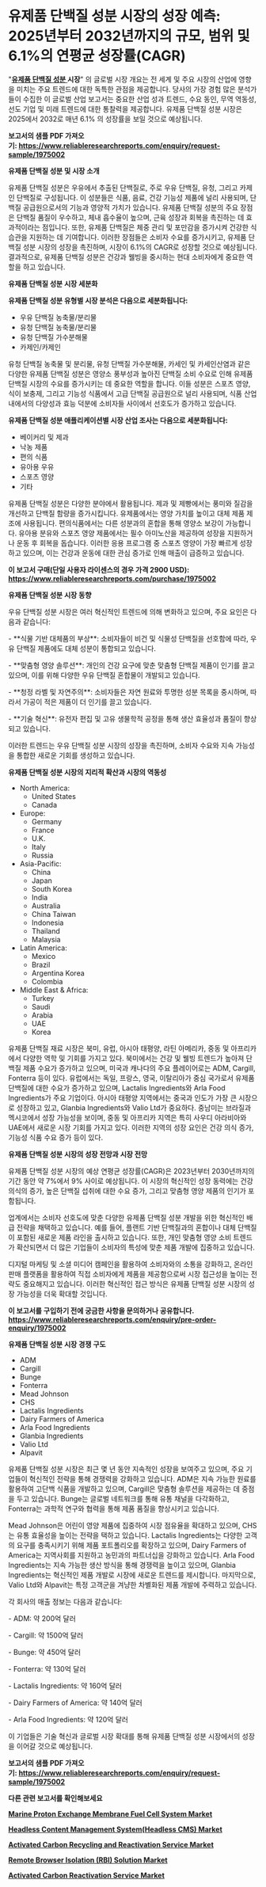 <p><h1>유제품 단백질 성분 시장의 성장 예측: 2025년부터 2032년까지의 규모, 범위 및 6.1%의 연평균 성장률(CAGR)</h1></p><p>"<strong><a href="https://www.reliableresearchreports.com/dairy-protein-ingredients-r1975002?utm_campaign=106&utm_medium=7&utm_source=Github&utm_content=ia&utm_term=26032025&utm_id=dairy-protein-ingredients">유제품 단백질 성분&nbsp;</a></strong><strong>시장</strong>" 의 글로벌 시장 개요는 전 세계 및 주요 시장의 산업에 영향을 미치는 주요 트렌드에 대한 독특한 관점을 제공합니다. 당사의 가장 경험 많은 분석가들이 수집한 이 글로벌 산업 보고서는 중요한 산업 성과 트렌드, 수요 동인, 무역 역동성, 선도 기업 및 미래 트렌드에 대한 통찰력을 제공합니다. 유제품 단백질 성분 시장은 2025에서 2032로 매년 6.1% 의 성장률을 보일 것으로 예상됩니다.&nbsp;</p>
<p><strong>보고서의 샘플 PDF 가져오기:&nbsp;<a href="https://www.reliableresearchreports.com/enquiry/request-sample/1975002?utm_campaign=106&utm_medium=7&utm_source=Github&utm_content=ia&utm_term=26032025&utm_id=dairy-protein-ingredients">https://www.reliableresearchreports.com/enquiry/request-sample/1975002</a></strong></p>
<p><strong>유제품 단백질 성분 및 시장 소개</strong></p>
<p><p>유제품 단백질 성분은 우유에서 추출된 단백질로, 주로 우유 단백질, 유청, 그리고 카제인 단백질로 구성됩니다. 이 성분들은 식품, 음료, 건강 기능성 제품에 널리 사용되며, 단백질 공급원으로서의 기능과 영양적 가치가 있습니다. 유제품 단백질 성분의 주요 장점은 단백질 품질이 우수하고, 체내 흡수율이 높으며, 근육 성장과 회복을 촉진하는 데 효과적이라는 점입니다. 또한, 유제품 단백질은 체중 관리 및 포만감을 증가시켜 건강한 식습관을 지원하는 데 기여합니다. 이러한 장점들은 소비자 수요를 증가시키고, 유제품 단백질 성분 시장의 성장을 촉진하며, 시장이 6.1%의 CAGR로 성장할 것으로 예상됩니다. 결과적으로, 유제품 단백질 성분은 건강과 웰빙을 중시하는 현대 소비자에게 중요한 역할을 하고 있습니다.</p></p>
<p><strong>유제품 단백질 성분 시장 세분화</strong></p>
<p><strong>유제품 단백질 성분 유형별 시장 분석은 다음으로 세분화됩니다:</strong></p>
<p><ul><li>우유 단백질 농축물/분리물</li><li>유청 단백질 농축물/분리물</li><li>유청 단백질 가수분해물</li><li>카제인/카제인</li></ul></p>
<p><p>유청 단백질 농축물 및 분리물, 유청 단백질 가수분해물, 카세인 및 카세인산염과 같은 다양한 유제품 단백질 성분은 영양소 풍부성과 높아진 단백질 소비 수요로 인해 유제품 단백질 시장의 수요를 증가시키는 데 중요한 역할을 합니다. 이들 성분은 스포츠 영양, 식이 보충제, 그리고 기능성 식품에서 고급 단백질 공급원으로 널리 사용되며, 식품 산업 내에서의 다양성과 효능 덕분에 소비자들 사이에서 선호도가 증가하고 있습니다.</p></p>
<p><strong>유제품 단백질 성분 애플리케이션별 시장 산업 조사는 다음으로 세분화됩니다:</strong></p>
<p><ul><li>베이커리 및 제과</li><li>낙농 제품</li><li>편의 식품</li><li>유아용 우유</li><li>스포츠 영양</li><li>기타</li></ul></p>
<p><p>유제품 단백질 성분은 다양한 분야에서 활용됩니다. 제과 및 제빵에서는 풍미와 질감을 개선하고 단백질 함량을 증가시킵니다. 유제품에서는 영양 가치를 높이고 대체 제품 제조에 사용됩니다. 편의식품에서는 다른 성분과의 혼합을 통해 영양소 보강이 가능합니다. 유아용 분유와 스포츠 영양 제품에서는 필수 아미노산을 제공하여 성장을 지원하거나 운동 후 회복을 돕습니다. 이러한 응용 프로그램 중 스포츠 영양이 가장 빠르게 성장하고 있으며, 이는 건강과 운동에 대한 관심 증가로 인해 매출이 급증하고 있습니다.</p></p>
<p><strong>이 보고서 구매(단일 사용자 라이센스의 경우 가격 2900 USD): <a href="https://www.reliableresearchreports.com/purchase/1975002?utm_campaign=106&utm_medium=7&utm_source=Github&utm_content=ia&utm_term=26032025&utm_id=dairy-protein-ingredients">https://www.reliableresearchreports.com/purchase/1975002</a></strong></p>
<p><strong>유제품 단백질 성분 시장 동향</strong></p>
<p><p>우유 단백질 성분 시장은 여러 혁신적인 트렌드에 의해 변화하고 있으며, 주요 요인은 다음과 같습니다:</p><p>- **식물 기반 대체품의 부상**: 소비자들이 비건 및 식물성 단백질을 선호함에 따라, 우유 단백질 제품에도 대체 성분이 통합되고 있습니다.</p><p>  </p><p>- **맞춤형 영양 솔루션**: 개인의 건강 요구에 맞춘 맞춤형 단백질 제품이 인기를 끌고 있으며, 이를 위해 다양한 우유 단백질 혼합물이 개발되고 있습니다.</p><p>- **청정 라벨 및 자연주의**: 소비자들은 자연 원료와 투명한 성분 목록을 중시하며, 따라서 가공이 적은 제품이 더 인기를 끌고 있습니다.</p><p>- **기술 혁신**: 유전자 편집 및 고유 생물학적 공정을 통해 생산 효율성과 품질이 향상되고 있습니다.</p><p>이러한 트렌드는 우유 단백질 성분 시장의 성장을 촉진하며, 소비자 수요와 지속 가능성을 통합한 새로운 기회를 생성하고 있습니다.</p></p>
<p><strong>유제품 단백질 성분 시장의 지리적 확산과 시장의 역동성</strong></p>
<p><ul>
    <li>
        North America:
        <ul>
            <li>United States</li>
            <li>Canada</li>
        </ul>
    </li>
    <li>
        Europe:
        <ul>
            <li>Germany</li>
            <li>France</li>
            <li>U.K.</li>
            <li>Italy</li>
            <li>Russia</li>
        </ul>
    </li>
    <li>
        Asia-Pacific:
        <ul>
            <li>China</li>
            <li>Japan</li>
            <li>South Korea</li>
            <li>India</li>
            <li>Australia</li>
            <li>China Taiwan</li>
            <li>Indonesia</li>
            <li>Thailand</li>
            <li>Malaysia</li>
        </ul>
    </li>
    <li>
        Latin America:
        <ul>
            <li>Mexico</li>
            <li>Brazil</li>
            <li>Argentina Korea</li>
            <li>Colombia</li>
        </ul>
    </li>
    <li>
        Middle East & Africa:
        <ul>
            <li>Turkey</li>
            <li>Saudi</li>
            <li>Arabia</li>
            <li>UAE</li>
            <li>Korea</li>
        </ul>
    </li>
    </ul></p>
<p><p>유제품 단백질 재료 시장은 북미, 유럽, 아시아 태평양, 라틴 아메리카, 중동 및 아프리카에서 다양한 역학 및 기회를 가지고 있다. 북미에서는 건강 및 웰빙 트렌드가 높아져 단백질 제품 수요가 증가하고 있으며, 미국과 캐나다의 주요 플레이어로는 ADM, Cargill, Fonterra 등이 있다. 유럽에서는 독일, 프랑스, 영국, 이탈리아가 중심 국가로서 유제품 단백질에 대한 수요가 증가하고 있으며, Lactalis Ingredients와 Arla Food Ingredients가 주요 기업이다. 아시아 태평양 지역에서는 중국과 인도가 가장 큰 시장으로 성장하고 있고, Glanbia Ingredients와 Valio Ltd가 중요하다. 중남미는 브라질과 멕시코에서 성장 가능성을 보이며, 중동 및 아프리카 지역은 특히 사우디 아라비아와 UAE에서 새로운 시장 기회를 가지고 있다. 이러한 지역의 성장 요인은 건강 의식 증가, 기능성 식품 수요 증가 등이 있다.</p></p>
<p><strong>유제품 단백질 성분 시장의 성장 전망과 시장 전망</strong></p>
<p><p>유제품 단백질 성분 시장의 예상 연평균 성장률(CAGR)은 2023년부터 2030년까지의 기간 동안 약 7%에서 9% 사이로 예상됩니다. 이 시장의 혁신적인 성장 동력에는 건강 의식의 증가, 높은 단백질 섭취에 대한 수요 증가, 그리고 맞춤형 영양 제품의 인기가 포함됩니다. </p><p>업계에서는 소비자 선호도에 맞춘 다양한 유제품 단백질 성분 개발을 위한 혁신적인 배급 전략을 채택하고 있습니다. 예를 들어, 플랜트 기반 단백질과의 혼합이나 대체 단백질이 포함된 새로운 제품 라인을 출시하고 있습니다. 또한, 개인 맞춤형 영양 소비 트렌드가 확산되면서 더 많은 기업들이 소비자의 특성에 맞춘 제품 개발에 집중하고 있습니다. </p><p>디지털 마케팅 및 소셜 미디어 캠페인을 활용하여 소비자와의 소통을 강화하고, 온라인 판매 플랫폼을 활용하여 직접 소비자에게 제품을 제공함으로써 시장 접근성을 높이는 전략도 중요해지고 있습니다. 이러한 혁신적인 접근 방식은 유제품 단백질 성분 시장의 성장 가능성을 더욱 확대할 것입니다.</p></p>
<p><strong>이 보고서를 구입하기 전에 궁금한 사항을 문의하거나 공유합니다. <a href="https://www.reliableresearchreports.com/enquiry/pre-order-enquiry/1975002?utm_campaign=106&utm_medium=7&utm_source=Github&utm_content=ia&utm_term=26032025&utm_id=dairy-protein-ingredients">https://www.reliableresearchreports.com/enquiry/pre-order-enquiry/1975002</a></strong></p>
<p><strong>유제품 단백질 성분 시장 경쟁 구도</strong></p>
<p><ul><li>ADM</li><li>Cargill</li><li>Bunge</li><li>Fonterra</li><li>Mead Johnson</li><li>CHS</li><li>Lactalis Ingredients</li><li>Dairy Farmers of America</li><li>Arla Food Ingredients</li><li>Glanbia Ingredients</li><li>Valio Ltd</li><li>Alpavit</li></ul></p>
<p><p>유제품 단백질 성분 시장은 최근 몇 년 동안 지속적인 성장을 보여주고 있으며, 주요 기업들이 혁신적인 전략을 통해 경쟁력을 강화하고 있습니다. ADM은 지속 가능한 원료를 활용하여 고단백 식품을 개발하고 있으며, Cargill은 맞춤형 솔루션을 제공하는 데 중점을 두고 있습니다. Bunge는 글로벌 네트워크를 통해 유통 채널을 다각화하고, Fonterra는 과학적 연구와 협력을 통해 제품 품질을 향상시키고 있습니다.</p><p>Mead Johnson은 어린이 영양 제품에 집중하여 시장 점유율을 확대하고 있으며, CHS는 유통 효율성을 높이는 전략을 택하고 있습니다. Lactalis Ingredients는 다양한 고객의 요구를 충족시키기 위해 제품 포트폴리오를 확장하고 있으며, Dairy Farmers of America는 지역사회를 지원하고 농민과의 파트너십을 강화하고 있습니다. Arla Food Ingredients는 지속 가능한 생산 방식을 통해 경쟁력을 높이고 있으며, Glanbia Ingredients는 혁신적인 제품 개발로 시장에 새로운 트렌드를 제시합니다. 마지막으로, Valio Ltd와 Alpavit는 특정 고객군을 겨냥한 차별화된 제품 개발에 주력하고 있습니다.</p><p>각 회사의 매출 정보는 다음과 같습니다:</p><p>- ADM: 약 200억 달러</p><p>- Cargill: 약 1500억 달러</p><p>- Bunge: 약 450억 달러</p><p>- Fonterra: 약 130억 달러</p><p>- Lactalis Ingredients: 약 160억 달러</p><p>- Dairy Farmers of America: 약 140억 달러</p><p>- Arla Food Ingredients: 약 120억 달러</p><p>이 기업들은 기술 혁신과 글로벌 시장 확대를 통해 유제품 단백질 성분 시장에서의 성장을 이어갈 것으로 예상됩니다.</p></p>
<p><strong>보고서의 샘플 PDF 가져오기:&nbsp;<a href="https://www.reliableresearchreports.com/enquiry/request-sample/1975002?utm_campaign=106&utm_medium=7&utm_source=Github&utm_content=ia&utm_term=26032025&utm_id=dairy-protein-ingredients">https://www.reliableresearchreports.com/enquiry/request-sample/1975002</a></strong></p>
<p><strong></strong></p>
<p><strong></strong></p>
<p><strong></strong></p>
<p><strong></strong></p>
<p><strong>다른 관련 보고서를 확인해보세요</strong></p>
<p><strong><p><a href="https://github.com/muoioconzej8/Market-Research-Report-List-1/blob/main/marine-proton-exchange-membrane-fuel-cell-system-market.md?utm_campaign=106&utm_medium=7&utm_source=Github&utm_content=ia&utm_term=26032025&utm_id=dairy-protein-ingredients">Marine Proton Exchange Membrane Fuel Cell System Market</a></p><p><a href="https://github.com/minakibanov/Market-Research-Report-List-1/blob/main/headless-content-management-systemheadless-cms-market.md?utm_campaign=106&utm_medium=7&utm_source=Github&utm_content=ia&utm_term=26032025&utm_id=dairy-protein-ingredients">Headless Content Management System(Headless CMS) Market</a></p><p><a href="https://github.com/gripeluigstt/Market-Research-Report-List-1/blob/main/activated-carbon-recycling-and-reactivation-service-market.md?utm_campaign=106&utm_medium=7&utm_source=Github&utm_content=ia&utm_term=26032025&utm_id=dairy-protein-ingredients">Activated Carbon Recycling and Reactivation Service Market</a></p><p><a href="https://github.com/warshatulang0/Market-Research-Report-List-1/blob/main/remote-browser-isolation-rbi-solution-market.md?utm_campaign=106&utm_medium=7&utm_source=Github&utm_content=ia&utm_term=26032025&utm_id=dairy-protein-ingredients">Remote Browser Isolation (RBI) Solution Market</a></p><p><a href="https://github.com/rvadencho/Market-Research-Report-List-1/blob/main/activated-carbon-reactivation-service-market.md?utm_campaign=106&utm_medium=7&utm_source=Github&utm_content=ia&utm_term=26032025&utm_id=dairy-protein-ingredients">Activated Carbon Reactivation Service Market</a></p></strong></p>
<p></p>